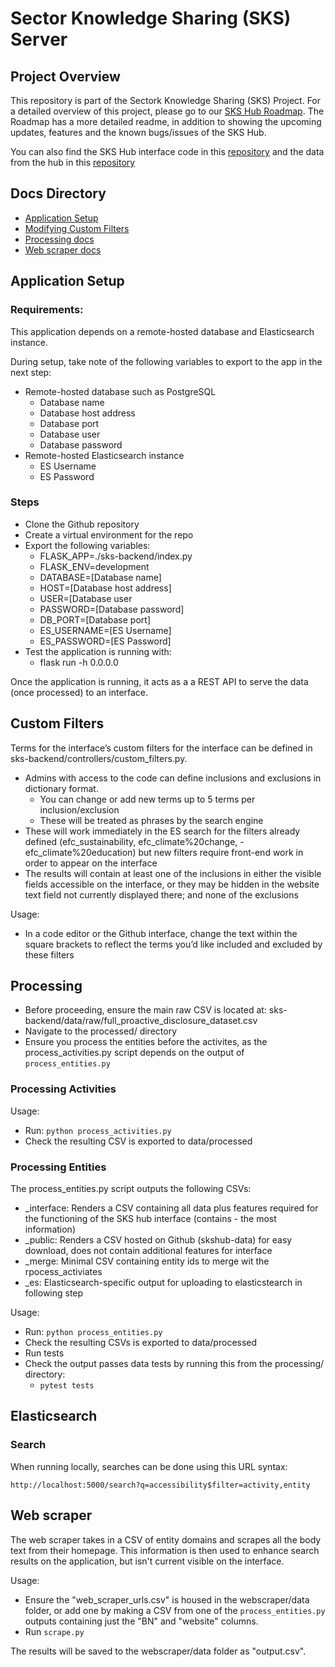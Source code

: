 # Sector Knowledge Sharing (SKS) Server

## Project Overview

This repository is part of the Sectork Knowledge Sharing (SKS) Project. For a detailed overview of this project, please go to our [SKS Hub Roadmap](https://github.com/orgs/ajah/projects/4). The Roadmap has a more detailed readme, in addition to showing the upcoming updates, features and the known bugs/issues of the SKS Hub.

You can also find the SKS Hub interface code in this [repository](https://github.com/ajah/sks-interface) and the data from the hub in this [repository](https://github.com/ajah/skshub-data)

## Docs Directory

- [Application Setup](#application-setup)
- [Modifying Custom Filters](#custom-filters)
- [Processing docs](#processing)
- [Web scraper docs](#web-scraper)

## Application Setup

### Requirements:

This application depends on a remote-hosted database and Elasticsearch instance.

During setup, take note of the following variables to export to the app in the next step:

- Remote-hosted database such as PostgreSQL
  - Database name
  - Database host address
  - Database port
  - Database user
  - Database password
- Remote-hosted Elasticsearch instance
  - ES Username
  - ES Password

### Steps

- Clone the Github repository
- Create a virtual environment for the repo
- Export the following variables:
  - FLASK_APP=./sks-backend/index.py
  - FLASK_ENV=development
  - DATABASE=[Database name]
  - HOST=[Database host address]
  - USER=[Database user
  - PASSWORD=[Database password]
  - DB_PORT=[Database port]
  - ES_USERNAME=[ES Username]
  - ES_PASSWORD=[ES Password]
- Test the application is running with:
  - flask run -h 0.0.0.0

Once the application is running, it acts as a a REST API to serve the data (once processed) to an interface.

## Custom Filters

Terms for the interface’s custom filters for the interface can be defined in sks-backend/controllers/custom_filters.py.

- Admins with access to the code can define inclusions and exclusions in dictionary format.
  - You can change or add new terms up to 5 terms per inclusion/exclusion
  - These will be treated as phrases by the search engine
- These will work immediately in the ES search for the filters already defined (efc_sustainability, efc_climate%20change, - efc_climate%20education) but new filters require front-end work in order to appear on the interface
- The results will contain at least one of the inclusions in either the visible fields accessible on the interface, or they may be hidden in the website text field not currently displayed there; and none of the exclusions

Usage:

- In a code editor or the Github interface, change the text within the square brackets to reflect the terms you’d like included and excluded by these filters

## Processing

- Before proceeding, ensure the main raw CSV is located at: sks-backend/data/raw/full_proactive_disclosure_dataset.csv
- Navigate to the processed/ directory
- Ensure you process the entities before the activites, as the process_activities.py script depends on the output of `process_entities.py`

### Processing Activities

Usage:

- Run: `python process_activities.py`
- Check the resulting CSV is exported to data/processed

### Processing Entities

The process_entities.py script outputs the following CSVs:

- \_interface: Renders a CSV containing all data plus features required for the functioning of the SKS hub interface (contains - the most information)
- \_public: Renders a CSV hosted on Github (skshub-data) for easy download, does not contain additional features for interface
- \_merge: Minimal CSV containing entity ids to merge wit the rpocess_activiates
- \_es: Elasticsearch-specific output for uploading to elasticstearch in following step

Usage:

- Run: `python process_entities.py`
- Check the resulting CSVs is exported to data/processed
- Run tests
- Check the output passes data tests by running this from the processing/ directory:
  - `pytest tests`

## Elasticsearch

### Search

When running locally, searches can be done using this URL syntax:

`http://localhost:5000/search?q=accessibility$filter=activity,entity`

## Web scraper

The web scraper takes in a CSV of entity domains and scrapes all the body text from their homepage. This information is then used to enhance search results on the application, but isn't current visible on the interface.

Usage:

- Ensure the "web_scraper_urls.csv" is housed in the webscraper/data folder, or add one by making a CSV from one of the `process_entities.py` outputs containing just the "BN" and "website" columns.
- Run `scrape.py`

The results will be saved to the webscraper/data folder as "output.csv".
